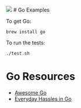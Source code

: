 <img src="https://raw.githubusercontent.com/rtoal/polyglot/master/docs/resources/go-logo-64.png">
# Go Examples

To get Go:

```
brew install go
```

To run the tests:

```
./test.sh
```

# Go Resources

* [Awesome Go](https://github.com/avelino/awesome-go)
* [Everyday Hassles in Go](http://crufter.com/2014/12/01/everyday-hassles-in-go/)
